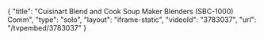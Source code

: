 {
    "title": "Cuisinart Blend and Cook Soup Maker Blenders (SBC-1000) Comm",
    "type": "solo",
    "layout": "iframe-static",
    "videoId": "3783037",
    "url": "\/tvpembed\/3783037"
}